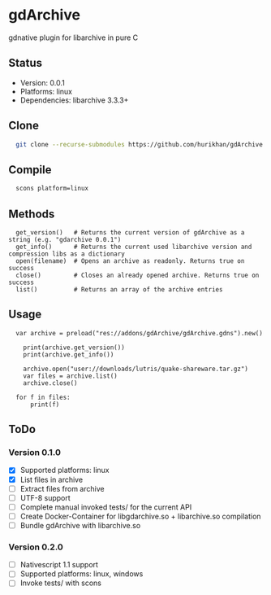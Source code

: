 # gdArchive
gdnative plugin for libarchive in pure C

## Status
* Version: 0.0.1
* Platforms: linux
* Dependencies: libarchive 3.3.3+

## Clone
```bash
  git clone --recurse-submodules https://github.com/hurikhan/gdArchive.git
```

## Compile
```bash
  scons platform=linux
```

## Methods
```gdscript
  get_version()   # Returns the current version of gdArchive as a string (e.g. "gdarchive 0.0.1")
  get_info()      # Returns the current used libarchive version and compression libs as a dictionary
  open(filename)  # Opens an archive as readonly. Returns true on success
  close()         # Closes an already opened archive. Returns true on success
  list()          # Returns an array of the archive entries
```

## Usage
```gdscript
  var archive = preload("res://addons/gdArchive/gdArchive.gdns").new()

	print(archive.get_version())
	print(archive.get_info())
  
	archive.open("user://downloads/lutris/quake-shareware.tar.gz")
	var files = archive.list()
	archive.close()
  
  for f in files:
	  print(f)
```

## ToDo
### Version 0.1.0
- [x] Supported platforms: linux
- [x] List files in archive
- [ ] Extract files from archive
- [ ] UTF-8 support
- [ ] Complete manual invoked tests/ for the current API
- [ ] Create Docker-Container for libgdarchive.so + libarchive.so compilation
- [ ] Bundle gdArchive with libarchive.so
### Version 0.2.0
- [ ] Nativescript 1.1 support
- [ ] Supported platforms: linux, windows
- [ ] Invoke tests/ with scons
